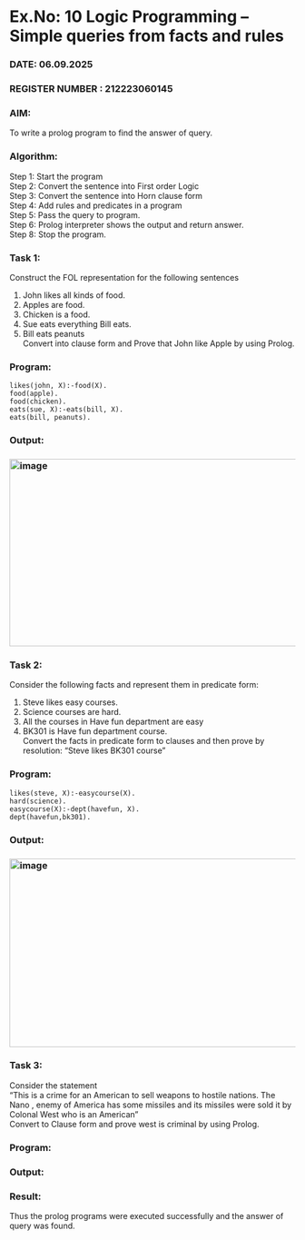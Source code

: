 # Ex.No: 10  Logic Programming –  Simple queries from facts and rules
### DATE: 06.09.2025                                                                           
### REGISTER NUMBER : 212223060145
### AIM: 
To write a prolog program to find the answer of query. 
###  Algorithm:
 Step 1: Start the program <br> 
 Step 2: Convert the sentence into First order Logic  <br> 
 Step 3:  Convert the sentence into Horn clause form  <br> 
 Step 4: Add rules and predicates in a program   <br> 
 Step 5:  Pass the query to program. <br> 
 Step 6: Prolog interpreter shows the output and return answer. <br> 
 Step 8:  Stop the program.
 
### Task 1:
Construct the FOL representation for the following sentences <br> 
1.	John likes all kinds of food.  <br> 
2.	Apples are food.  <br> 
3.	Chicken is a food.  <br> 
4.	Sue eats everything Bill eats. <br> 
5.	 Bill eats peanuts  <br> 
   Convert into clause form and Prove that John like Apple by using Prolog. <br>

### Program:
```
likes(john, X):-food(X).
food(apple).
food(chicken).
eats(sue, X):-eats(bill, X).
eats(bill, peanuts).
```
### Output:

### <img width="1028" height="330" alt="image" src="https://github.com/user-attachments/assets/0e1f3f62-7017-4565-80d0-7b88b3b43ce7" />

### Task 2:
Consider the following facts and represent them in predicate form: <br>              
1.	Steve likes easy courses. <br> 
2.	Science courses are hard. <br> 
3. All the courses in Have fun department are easy <br> 
4. BK301 is Have fun department course.<br> 
Convert the facts in predicate form to clauses and then prove by resolution: “Steve likes BK301 course”<br> 

### Program:
```
likes(steve, X):-easycourse(X).
hard(science).
easycourse(X):-dept(havefun, X).
dept(havefun,bk301).
```

### Output:

### <img width="1024" height="332" alt="image" src="https://github.com/user-attachments/assets/e6d372c0-27f5-4f7a-921f-96e923879b50" />

### Task 3:
Consider the statement <br> 
“This is a crime for an American to sell weapons to hostile nations. The Nano , enemy of America has some missiles and its missiles were sold it by Colonal West who is an American” <br> 
Convert to Clause form and prove west is criminal by using Prolog.<br> 
### Program:


### Output:

### Result:
Thus the prolog programs were executed successfully and the answer of query was found.
